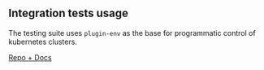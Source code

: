 ## Integration tests usage

The testing suite uses `plugin-env` as the base for programmatic control of kubernetes clusters.

[Repo + Docs](https://github.com/goplugin/pluginv3.0-env)
